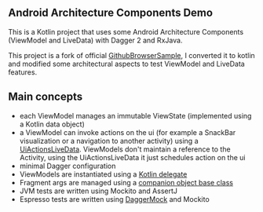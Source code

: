 ## Android Architecture Components Demo

This is a Kotlin project that uses some Android Architecture Components (ViewModel and LiveData) with Dagger 2 and RxJava.

This project is a fork of official [GithubBrowserSample](https://github.com/googlesamples/android-architecture-components/tree/master/GithubBrowserSample),
I converted it to kotlin and modified some architectural aspects to test ViewModel and LiveData features.

## Main concepts
 * each ViewModel manages an immutable ViewState (implemented using a Kotlin data object)
 * a ViewModel can invoke actions on the ui (for example a SnackBar visualization or a navigation to another activity) 
 using a [UiActionsLiveData](https://github.com/fabioCollini/ArchitectureComponentsDemo/blob/master/app/src/main/java/it/codingjam/github/util/UiActionsLiveData.kt).
 ViewModels don't maintain a reference to the Activity, using the UiActionsLiveData it just schedules action on the ui
 * minimal Dagger configuration
 * ViewModels are instantiated using a [Kotlin delegate](https://github.com/fabioCollini/ArchitectureComponentsDemo/blob/master/app/src/main/java/it/codingjam/github/util/ViewModels.kt)
 * Fragment args are managed using a [companion object base class](https://github.com/fabioCollini/ArchitectureComponentsDemo/blob/master/app/src/main/java/it/codingjam/github/ui/common/FragmentCreator.kt)
 * JVM tests are written using Mockito and AssertJ
 * Espresso tests are written using [DaggerMock](https://github.com/fabioCollini/DaggerMock) and Mockito
